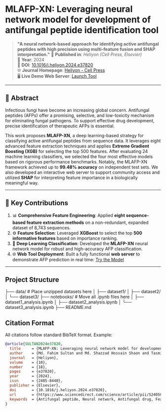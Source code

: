 # MLAFP-XN: Leveraging neural network model for development of antifungal peptide identification tool
> **"A neural network-based approach for identifying active antifungal peptides with high precision using multi-feature fusion and SHAP interpretation."**
📄 **Published in**: *Heliyon (Cell Press, Elsevier)*  
📅 **Year**: 2024  
🔗 **DOI**: [10.1016/j.heliyon.2024.e37820](https://doi.org/10.1016/j.heliyon.2024.e37820)  
🌐 **Journal Homepage**: [Heliyon - Cell Press](https://www.cell.com/heliyon)  
🖥️ **Live Demo Web Server**: [Launch Tool](https://immediate-rash-hire.anvil.app/)
---

## 🧠 Abstract

Infectious fungi have become an increasing global concern. Antifungal peptides (AFPs) offer a promising, selective, and low-toxicity mechanism for eliminating fungal pathogens. To support effective drug development, precise identification of therapeutic AFPs is essential.

This work proposes **MLAFP-XN**, a deep learning-based strategy for classifying active antifungal peptides from sequence data. It leverages eight advanced feature extraction techniques and applies **Extreme Gradient Boosting (XGB)** for selecting the top 500 features. After evaluating 24 machine learning classifiers, we selected the four most effective models based on rigorous performance benchmarks. Notably, the MLAFP-XN framework achieved up to **99.48% accuracy** on independent test sets. We also developed an interactive web server to support community access and utilized **SHAP** for interpreting feature importance in a biologically meaningful way.

---

## 🧪 Key Contributions

1. 📊 **Comprehensive Feature Engineering**: Applied **eight sequence-based feature extraction methods** on a non-redundant, expanded dataset of 8,743 sequences.
2. ⚙️ **Feature Selection**: Leveraged **XGBoost** to select the top **500 informative features** based on importance ranking.
3. 🧠 **Deep Learning Classification**: Developed the **MLAFP-XN** neural network model for robust and high-accuracy AFP classification.
4. 🌐 **Web Tool Deployment**: Built a fully functional **web server** to demonstrate AFP prediction in real time: [Try the Model](https://immediate-rash-hire.anvil.app/)

---


## Project Structure
├── data/ # Place unzipped datasets here
│ ├── dataset1/
│ ├── dataset2/
│ └── dataset3/
├── notebooks/ # Move all .ipynb files here
│ ├── dataset1_analysis.ipynb
│ ├── dataset2_analysis.ipynb
│ └── dataset3_analysis.ipynb
├── README.md


## Citation Format

All citations follow standard BibTeX format. Example:

```bibtex
@article{SULTAN2024e37820,
  title     = {MLAFP-XN: Leveraging neural network model for development of antifungal peptide identification tool},
  author    = {Md. Fahim Sultan and Md. Shazzad Hossain Shaon and Tasmin Karim and Md. Mamun Ali and Md. Zahid Hasan and Kawsar Ahmed and Francis M. Bui and Li Chen and Vigneswaran Dhasarathan and Mohammad Ali Moni},
  journal   = {Heliyon},
  volume    = {10},
  number    = {18},
  pages     = {e37820},
  year      = {2024},
  issn      = {2405-8440},
  publisher = {Elsevier},
  doi       = {10.1016/j.heliyon.2024.e37820},
  url       = {https://www.sciencedirect.com/science/article/pii/S2405844024138510},
  keywords  = {Antifungal peptide, Neural network, Antifungal drug, Feature extraction, Feature selection, Drug discovery}
}
